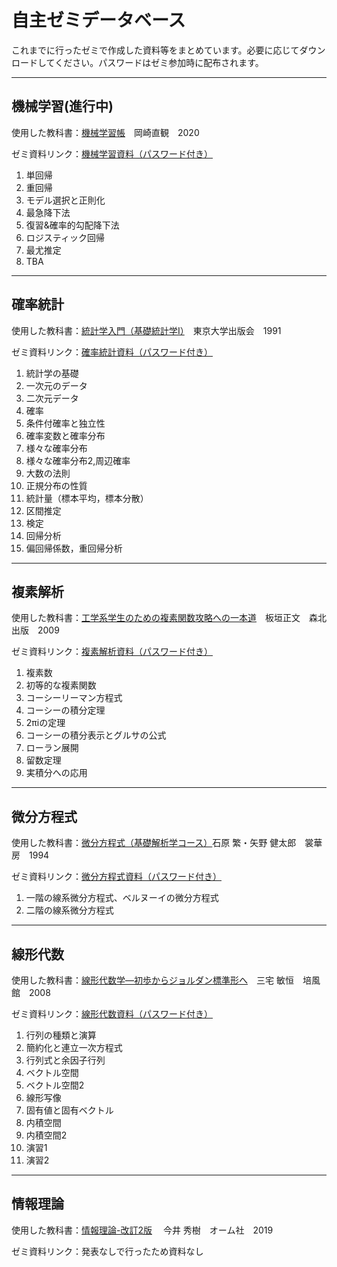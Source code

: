 # 自主ゼミデータベース
これまでに行ったゼミで作成した資料等をまとめています。必要に応じてダウンロードしてください。パスワードはゼミ参加時に配布されます。

---
## 機械学習(進行中)
使用した教科書：[機械学習帳](https://chokkan.github.io/mlnote/index.html)　岡崎直観　2020  
  
ゼミ資料リンク：[機械学習資料（パスワード付き）](https://drive.google.com/file/d/1YDHi3Xaoe0jLquVeNYMLMHK63m_C5tWm/view?usp=sharing)

1. 単回帰
2. 重回帰
3. モデル選択と正則化
4. 最急降下法
5. 復習&確率的勾配降下法
6. ロジスティック回帰
7. 最尤推定
8. TBA

---
## 確率統計

使用した教科書：[統計学入門（基礎統計学Ⅰ）](https://www.amazon.co.jp/dp/4130420658)　東京大学出版会　1991

ゼミ資料リンク：[確率統計資料（パスワード付き）](https://drive.google.com/file/d/15ofkXJDdD-W_gevE81saNnbrWYWPJURH/view?usp=sharing)

1. 統計学の基礎
2. 一次元のデータ
3. 二次元データ
4. 確率
5. 条件付確率と独立性
6. 確率変数と確率分布
7. 様々な確率分布
8. 様々な確率分布2,周辺確率
9. 大数の法則
10. 正規分布の性質
11. 統計量（標本平均，標本分散）
12. 区間推定
13. 検定
14. 回帰分析
15. 偏回帰係数，重回帰分析


---
## 複素解析
使用した教科書：[工学系学生のための複素関数攻略への一本道](https://www.amazon.co.jp/dp/462707641X)　板垣正文　森北出版　2009

ゼミ資料リンク：[複素解析資料（パスワード付き）](https://drive.google.com/file/d/1KnA64-c-31rtpeoOmWy-8JaNPoI5wLAZ/view?usp=sharing)

1. 複素数
2. 初等的な複素関数
3. コーシーリーマン方程式
4. コーシーの積分定理
5. 2πiの定理
6. コーシーの積分表示とグルサの公式
7. ローラン展開
8. 留数定理
9. 実積分への応用

---
## 微分方程式
使用した教科書：[微分方程式（基礎解析学コース）](https://www.amazon.co.jp/dp/4785310863)石原 繁・矢野 健太郎　裳華房　1994

ゼミ資料リンク：[微分方程式資料（パスワード付き）](https://drive.google.com/file/d/1g6TEU2yKLYT913Y1PU9SEdjHbG7PEG5V/view?usp=sharing)

1. 一階の線系微分方程式、ベルヌーイの微分方程式
2. 二階の線系微分方程式

---
## 線形代数

使用した教科書：[線形代数学―初歩からジョルダン標準形へ](https://www.amazon.co.jp/dp/4563003816)　三宅 敏恒　培風館　2008

ゼミ資料リンク：[線形代数資料（パスワード付き）](https://drive.google.com/file/d/1lob-HRPHf7gNjOoSRBjNKDr2KSjaXTiT/view?usp=sharing)

1. 行列の種類と演算
2. 簡約化と連立一次方程式
3. 行列式と余因子行列
4. ベクトル空間
5. ベクトル空間2
6. 線形写像
7. 固有値と固有ベクトル
8. 内積空間
9. 内積空間2
10. 演習1
11. 演習2

---
## 情報理論

使用した教科書：[情報理論-改訂2版](https://www.amazon.co.jp/dp/4274223256) 　今井 秀樹　オーム社　2019

ゼミ資料リンク：発表なしで行ったため資料なし